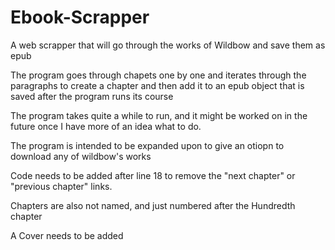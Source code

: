 # Ebook-Scrapper
<p>A web scrapper that will go through the works of Wildbow and save them as epub</p>
<p>The program goes through chapets one by one and iterates through the paragraphs to create a chapter and then add it to an epub object that is saved after the program runs its course</p>
<p>The program takes quite a while to run, and it might be worked on in the future once I have more of an idea what to do.</p>
<p>The program is intended to be expanded upon to give an otiopn to download any of wildbow's works</p>
<p>Code needs to be added after line 18 to remove the "next chapter" or "previous chapter" links. </p>
<p>Chapters are also not named, and just numbered after the Hundredth chapter</p>
<p>A Cover needs to be added</p>
